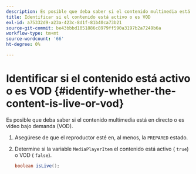 ```yaml
---
description: Es posible que deba saber si el contenido multimedia está en directo o es vídeo bajo demanda (VOD).
title: Identificar si el contenido está activo o es VOD
exl-id: a75332d9-a23a-423c-8d1f-81b40ca73b21
source-git-commit: be43bbbd1051886c8979ff590a3197b2a7249b6a
workflow-type: tm+mt
source-wordcount: '66'
ht-degree: 0%

---
```


# Identificar si el contenido está activo o es VOD {#identify-whether-the-content-is-live-or-vod}

Es posible que deba saber si el contenido multimedia está en directo o es vídeo bajo demanda (VOD).

1. Asegúrese de que el reproductor esté en, al menos, la `PREPARED` estado.
1. Determine si la variable `MediaPlayerItem` el contenido está activo ( `true`) o VOD ( `false`).

   ```java
   boolean isLive();
   ```
